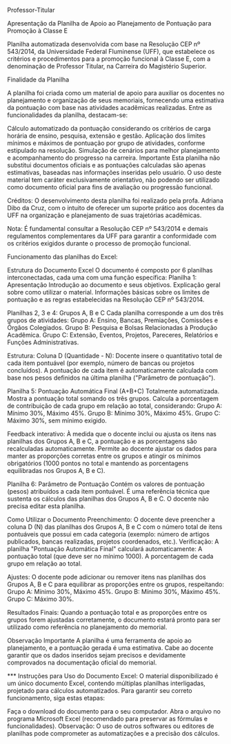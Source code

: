 Professor-Titular

Apresentação da Planilha de Apoio ao Planejamento de Pontuação para Promoção à Classe E

Planilha automatizada desenvolvida com base na Resolução CEP nº 543/2014, da Universidade Federal Fluminense (UFF), que estabelece os critérios e procedimentos para a promoção funcional à Classe E, com a denominação de Professor Titular, na Carreira do Magistério Superior.

Finalidade da Planilha

A planilha foi criada como um material de apoio para auxiliar os docentes no planejamento e organização de seus memoriais, fornecendo uma estimativa da pontuação com base nas atividades acadêmicas realizadas. Entre as funcionalidades da planilha, destacam-se:

Cálculo automatizado da pontuação considerando os critérios de carga horária de ensino, pesquisa, extensão e gestão.
Aplicação dos limites mínimos e máximos de pontuação por grupo de atividades, conforme estipulado na resolução.
Simulação de cenários para melhor planejamento e acompanhamento do progresso na carreira.
Importante Esta planilha não substitui documentos oficiais e as pontuações calculadas são apenas estimativas, baseadas nas informações inseridas pelo usuário. O uso deste material tem caráter exclusivamente orientativo, não podendo ser utilizado como documento oficial para fins de avaliação ou progressão funcional.

Créditos: O desenvolvimento desta planilha foi realizado pela profa. Adriana Dibo da Cruz, com o intuito de oferecer um suporte prático aos docentes da UFF na organização e planejamento de suas trajetórias acadêmicas.

Nota: É fundamental consultar a Resolução CEP nº 543/2014 e demais regulamentos complementares da UFF para garantir a conformidade com os critérios exigidos durante o processo de promoção funcional.

Funcionamento das planilhas do Excel:

Estrutura do Documento Excel O documento é composto por 6 planilhas interconectadas, cada uma com uma função específica:
Planilha 1: Apresentação Introdução ao documento e seus objetivos. Explicação geral sobre como utilizar o material. Informações básicas sobre os limites de pontuação e as regras estabelecidas na Resolução CEP nº 543/2014.

Planilhas 2, 3 e 4: Grupos A, B e C Cada planilha corresponde a um dos três grupos de atividades: Grupo A: Ensino, Bancas, Premiações, Comissões e Órgãos Colegiados. Grupo B: Pesquisa e Bolsas Relacionadas à Produção Acadêmica. Grupo C: Extensão, Eventos, Projetos, Pareceres, Relatórios e Funções Administrativas.

Estrutura: Coluna D (Quantidade - N): Docente insere o quantitativo total de cada item pontuável (por exemplo, número de bancas ou projetos concluídos). A pontuação de cada item é automaticamente calculada com base nos pesos definidos na última planilha ("Parâmetro de pontuação").

Planilha 5: Pontuação Automática Final (A+B+C) Totalmente automatizada. Mostra a pontuação total somando os três grupos. Calcula a porcentagem de contribuição de cada grupo em relação ao total, considerando: Grupo A: Mínimo 30%, Máximo 45%. Grupo B: Mínimo 30%, Máximo 45%. Grupo C: Máximo 30%, sem mínimo exigido.

Feedback interativo: À medida que o docente inclui ou ajusta os itens nas planilhas dos Grupos A, B e C, a pontuação e as porcentagens são recalculadas automaticamente. Permite ao docente ajustar os dados para manter as proporções corretas entre os grupos e atingir os mínimos obrigatórios (1000 pontos no total e mantendo as porcentagens equilibradas nos Grupos A, B e C).

Planilha 6: Parâmetro de Pontuação Contém os valores de pontuação (pesos) atribuídos a cada item pontuável. É uma referência técnica que sustenta os cálculos das planilhas dos Grupos A, B e C. O docente não precisa editar esta planilha.

Como Utilizar o Documento Preenchimento: O docente deve preencher a coluna D (N) das planilhas dos Grupos A, B e C com o número total de itens pontuáveis que possui em cada categoria (exemplo: número de artigos publicados, bancas realizadas, projetos coordenados, etc.).
Verificação: A planilha "Pontuação Automática Final" calculará automaticamente: A pontuação total (que deve ser no mínimo 1000). A porcentagem de cada grupo em relação ao total.

Ajustes: O docente pode adicionar ou remover itens nas planilhas dos Grupos A, B e C para equilibrar as proporções entre os grupos, respeitando: Grupo A: Mínimo 30%, Máximo 45%. Grupo B: Mínimo 30%, Máximo 45%. Grupo C: Máximo 30%.

Resultados Finais: Quando a pontuação total e as proporções entre os grupos forem ajustadas corretamente, o documento estará pronto para ser utilizado como referência no planejamento do memorial.

Observação Importante A planilha é uma ferramenta de apoio ao planejamento, e a pontuação gerada é uma estimativa. Cabe ao docente garantir que os dados inseridos sejam precisos e devidamente comprovados na documentação oficial do memorial.

*** Instruções para Uso do Documento Excel:
O material disponibilizado é um único documento Excel, contendo múltiplas planilhas interligadas, projetado para cálculos automatizados. Para garantir seu correto funcionamento, siga estas etapas:

Faça o download do documento para o seu computador. Abra o arquivo no programa Microsoft Excel (recomendado para preservar as fórmulas e funcionalidades). 
Observação: O uso de outros softwares ou editores de planilhas pode comprometer as automatizações e a precisão dos cálculos.
